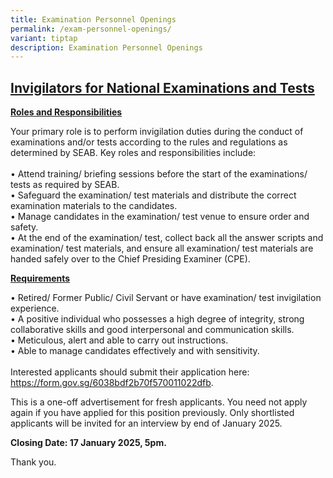 ```yaml
---
title: Examination Personnel Openings
permalink: /exam-personnel-openings/
variant: tiptap
description: Examination Personnel Openings
---
```

<h2><strong><u>Invigilators for National Examinations and Tests</u></strong></h2>
<p><strong><u>Roles and Responsibilities</u></strong>
</p>
<p>Your primary role is to perform invigilation duties during the conduct
of examinations and/or tests according to the rules and regulations as
determined by SEAB. Key roles and responsibilities include:
<br>
<br>• Attend training/ briefing sessions before the start of the examinations/
tests as required by SEAB.
<br>• Safeguard the examination/ test materials and distribute the correct
examination materials to the candidates.
<br>• Manage candidates in the examination/ test venue to ensure order and
safety.
<br>• At the end of the examination/ test, collect back all the answer scripts
and examination/ test materials, and ensure all examination/ test materials
are handed safely over to the Chief Presiding Examiner (CPE).</p>
<p></p>
<p><strong><u>Requirements</u></strong>
</p>
<p></p>
<p>• Retired/ Former Public/ Civil Servant or have examination/ test invigilation
experience.
<br>• A positive individual who possesses a high degree of integrity, strong
collaborative skills and good interpersonal and communication skills.
<br>• Meticulous, alert and able to carry out instructions.
<br>• Able to manage candidates effectively and with sensitivity.
<br>
<br>Interested applicants should submit their application here: <a href="https://form.gov.sg/6038bdf2b70f570011022dfb" rel="noopener noreferrer nofollow" target="_blank"><u>https://form.gov.sg/6038bdf2b70f570011022dfb</u></a>.</p>
<p></p>
<p>This is a one-off advertisement for fresh applicants. You need not apply
again if you have applied for this position previously. Only shortlisted
applicants will be invited for an interview by end of January 2025.</p>
<p></p>
<p><strong>Closing Date: 17 January 2025, 5pm.</strong>
</p>
<p></p>
<p>Thank you.</p>
